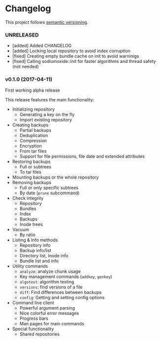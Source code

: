 # Changelog

This project follows [semantic versioning](http://semver.org).


### UNRELEASED
- [added] Added CHANGELOG
- [added] Locking local repository to avoid index corruption
- [fixed] Creating empty bundle cache on init to avoid warninigs
- [fixed] Calling sodiumoxide::init for faster algorithms and thread safety (not needed)


### v0.1.0 (2017-04-11)
First working alpha release

This release features the main functionality:
* Initializing repository
  - Generating a key on the fly
  - Import existing repository
* Creating backups
  - Partial backups
  - Deduplication
  - Compression
  - Encryption
  - From tar files
  - Support for file permissions, file date and extended attributes
* Restoring backups
  - Full or subtrees
  - To tar files
* Mounting backups or the whole repository
* Removing backups
  - Full or only specific subtrees
  - By date (`prune` subcommand)
* Check integrity
  - Repository
  - Bundles
  - Index
  - Backups
  - Inode trees
* Vacuum
  - By ratio
* Listing & Info methods
  - Repository info
  - Backup info/list
  - Directory list, Inode info
  - Bundle list and info
* Utility commands
  - `analyze`: analyze chunk usage
  - Key management commands (`addkey`, `genkey`)
  - `algotest`: algorithm testing
  - `versions`: find versions of a file
  - `diff`: Find differences between backups
  - `config`: Getting and setting config options
* Command line client
  - Powerful argument parsing
  - Nice colorful error messages
  - Progress bars
  - Man pages for main commands
* Special functionality
  - Shared repositories
